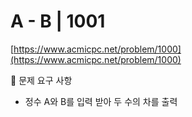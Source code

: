 # A - B | 1001

[https://www.acmicpc.net/problem/1000](https://www.acmicpc.net/problem/1000)

🙏 문제 요구 사항
- 정수 A와 B를 입력 받아 두 수의 차를 출력

